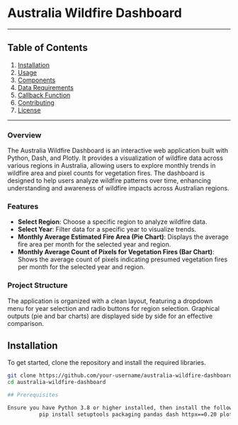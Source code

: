 # Australia Wildfire Dashboard
---

## Table of Contents

1. [Installation](#installation)
2. [Usage](#usage)
3. [Components](#components)
4. [Data Requirements](#data-requirements)
5. [Callback Function](#callback-function)
6. [Contributing](#contributing)
7. [License](#license)

---

### Overview

The Australia Wildfire Dashboard is an interactive web application built with Python, Dash, and Plotly. It provides a visualization of wildfire data across various regions in Australia, allowing users to explore monthly trends in wildfire area and pixel counts for vegetation fires. The dashboard is designed to help users analyze wildfire patterns over time, enhancing understanding and awareness of wildfire impacts across Australian regions.

### Features

- **Select Region**: Choose a specific region to analyze wildfire data.
- **Select Year**: Filter data for a specific year to visualize trends.
- **Monthly Average Estimated Fire Area (Pie Chart)**: Displays the average fire area per month for the selected year and region.
- **Monthly Average Count of Pixels for Vegetation Fires (Bar Chart)**: Shows the average count of pixels indicating presumed vegetation fires per month for the selected year and region.

### Project Structure

The application is organized with a clean layout, featuring a dropdown menu for year selection and radio buttons for region selection. Graphical outputs (pie and bar charts) are displayed side by side for an effective comparison.

## Installation

To get started, clone the repository and install the required libraries.

```bash
git clone https://github.com/your-username/australia-wildfire-dashboard.git
cd australia-wildfire-dashboard

## Prerequisites

Ensure you have Python 3.8 or higher installed, then install the following libraries:
          pip install setuptools packaging pandas dash httpx==0.20 plotly

